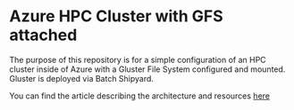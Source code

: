 ﻿# Azure HPC Cluster with GFS attached
The purpose of this repository is for a simple configuration of an HPC cluster inside of Azure with a Gluster File System configured and mounted. Gluster is deployed via Batch Shipyard.

You can find the article describing the architecture and resources [here](https://azure.microsoft.com/resources/azure-hpc-with-glusterfs/ )
